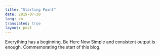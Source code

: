 ```yaml
---
title: "Starting Point"
date: 2019-07-30
lang: en
translated: true
layout: post
---
```


Everything has a beginning.
Be Here Now
Simple and consistent output is enough.
Commemorating the start of this blog.